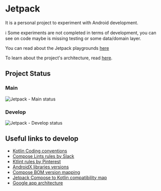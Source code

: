 # Jetpack

It is a personal project to experiment with Android development.

ℹ️ Some experiments are not completed in terms of development, you can see on code maybe is missing testing or some data/domain layer.

You can read about the Jetpack playgrounds [here](./docs/jetpack_playgrounds.md)

To learn about the project's architecture, read [here](https://deepwiki.com/alex-amenos/Jetpack).

## Project Status

### Main

![Jetpack - Main status](https://github.com/alex-amenos/Jetpack/actions/workflows/android_ci.yml/badge.svg?branch=main)

### Develop

![Jetpack - Develop status](https://github.com/alex-amenos/Jetpack/actions/workflows/android_ci.yml/badge.svg?branch=develop)

## Useful links to develop

- [Kotlin Coding conventions](https://kotlinlang.org/docs/coding-conventions.html)
- [Compose Lints rules by Slack](https://slackhq.github.io/compose-lints/rules/)
- [Ktlint rules by Pinterest](https://pinterest.github.io/ktlint/rules/standard/)
- [AndroidX libraries versions](https://developer.android.com/jetpack/androidx/versions)
- [Compose BOM version mapping](https://developer.android.com/jetpack/compose/bom/bom-mapping)
- [Jetpack Compose to Kotlin compatibility map](https://developer.android.com/jetpack/androidx/releases/compose-kotlin)
- [Google app architecture](https://developer.android.com/topic/architecture/intro)
